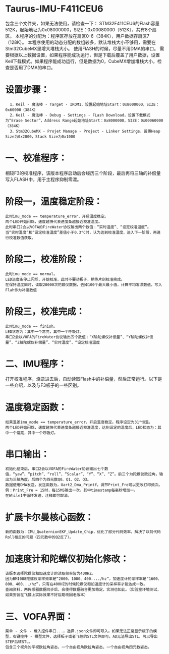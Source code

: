 # Taurus-IMU-F411CEU6    
  包含三个文件夹，如果无法使用，请检查一下：
    STM32F411CEU6的Flash容量512K，起始地址为0x08000000，SIZE：0x00080000（512K），共有8个扇区。
    本程序的分配为：程序区存放在扇区0-6（384K），用户数据存扇区7（128K）。
    本程序使用的动态分配的数组较多，默认堆栈大小不够用，需要在Stm32CubeMX里增大堆栈大小。
    使用FlASH的时候，尽量不用DMA的串口。
    需要根据以上数据设置，如果程序能成功运行，但是下载后覆盖了用户数据，设置Keil下载模式。如果程序能成功运行，但是数据为0，CubeMX增加堆栈大小，检查是否用了DMA的串口。
  # 设置步骤：
      1，Keil - 魔法棒 - Target - IROM1，设置起始地址Start：0x8000000，SIZE：0x60000（384K）
      2，Keil - 魔法棒 - Debug - Settings - FLash Download，设置下载模式为“Erase Sector”，Address Range起始地址Start：0x8000000，SIZE：0x00060000（384K）
      3，Stm32CubeMX - Projet Manage - Project - Linker Settings，设置Heap Size为0x2000，Stack Size为0x1000
      
# 一、校准程序：
  相较F3的校准程序，该版本程序启动后会经历三个阶段，最后再将三轴的补偿量写入FLASH中，用于主程序抑制零漂。
  # 阶段一，温度稳定阶段： 
    此时imu_mode == temperature_error，开启温度稳定。
    两个LED开始闪烁，速度越快代表进度条越接近校准温度。
    此时串口2会以VOFA的FireWater协议输出两个数值：“实时温度”、“设定校准温度”。
    当“实时温度”和“设定校准温度”差值小于0.3°C时，认为达到校准温度，进入下一阶段，再进行校准数值获取。
  # 阶段二，校准阶段：  
    此时imu_mode == normal。
    LED进度条停止闪烁，开始校准，此时不要动板子，稍等片刻校准完成。
    在保持温度同时，读取20000次陀螺仪数据，去掉100个最大最小值，计算平均零漂数值，写入Flah作为补偿数值
  # 阶段三，校准完成：    
    此时imu_mode == finish。
    LED状态为：其中一个常亮，其中一个呼吸灯。
    串口2会以VOFA的FireWater协议输出五个数值：“X轴陀螺仪补偿量”、“Y轴陀螺仪补偿量”、“Z轴陀螺仪补偿量”、“实时温度”、“设定校准温度 

# 二、IMU程序：
  打开校准程序，烧录进去后，自动读取Flash中的补偿量，然后正常运行。以下是一些介绍，以及与F3板子的一些区别。
  # 温度稳定函数： 
    如果温差imu_mode == temperature_error，开启温度稳定。程序设定为31°恒温。
    两个LED开始闪烁，速度越快代表进度条越接近校准温度，达到设定的温度后，LED状态为：其中一个常亮，其中一个呼吸灯。
  # 串口输出：
    初始化结束后，串口2会以VOFA的FireWater协议输出七个数值，“yaw”、“pitch”、“roll”、“Scalar”、“Y”、“X”、“Z”。前三个为陀螺仪欧拉角，输出为三轴角度。后四个为四元数Q0、Q1、Q2、Q3。
    数据使用DMA发送，发送函数为，Uart2_Dma_Printf。调节Print_Fre可以更改打印频次。例：Print_Fre = 15时，每15MS输出一次。其中timestamp每毫秒增加一。
    在While1中循环发送，注释即可取消。
  # 扩展卡尔曼核心函数：
    新的函数为：IMU_QuaternionEKF_Update_Chip，优化了部分代码效率，解决了以前代码Roll相反的问题（四元数中的Q2反了）。
  # 加速度计和陀螺仪初始化修改：
    该版本选择陀螺仪和加速度计的读取频率皆为400HZ。
    因为BMI088陀螺仪采样频率是“2000、1000、400..../hz”，加速度计的采样率是“1600、800、400.../hz”，只有在400HZ的时候陀螺仪和加速度计的采样率才能达成一致。
    查阅资料，两传感器数据同步后，会使得数据融合更加稳定，实测也如此。（实验室环境测试，如果安装在飞镖上实际效果不好后期改回老版本）
    
# 三、VOFA界面：
    菜单 - 文件 - 载入控件串口...，选择.json文件即可导入。如果无法正常显示板子的模型，右键控件 - 模型文件，选择板子或者飞控的STL文件即可。AD无法导出STL，可以导出STEP后转STL。
    包含三个视角的平视欧拉角姿态，一个自由视角欧拉角姿态，一个自由视角四元数姿态。
    
    


    
